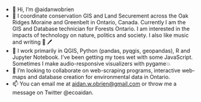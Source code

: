 - 👋 Hi, I’m @aidanwobrien
- 👀 I coordinate conservation GIS and Land Securement across the Oak Ridges Moraine and Greenbelt in Ontario, Canada. Currently I am the GIS and Database technician for Forests Ontario. I am interested in the impacts of technology on nature, politics and society. I also like music and writing 🎹 🖊️
- 🌱 I work primarily in QGIS, Python (pandas, pyqgis, geopandas), R and Jupyter Notebook. I've been getting my toes wet with some JavaScript. Sometimes I make audio-responsive visualizers with pygame💥
- 💞️ I’m looking to collaborate on web-scraping programs, interactive web-maps and database creation for environmental data in Ontario.
- 📫 You can email me at aidan.w.obrien@gmail.com or throw me a message on Twitter @ecoaidan.

<!---
aidanwobrien/aidanwobrien is a ✨ special ✨ repository because its `README.md` (this file) appears on your GitHub profile.
You can click the Preview link to take a look at your changes.
--->
